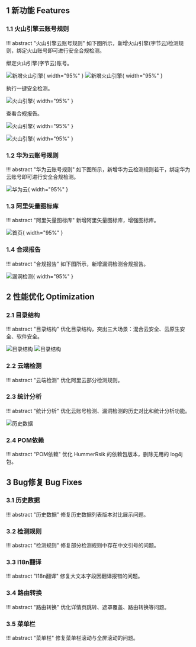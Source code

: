 ## 1 新功能 Features

### 1.1 火山引擎云账号规则

!!! abstract "火山引擎云账号规则"
    如下图所示，新增火山引擎(字节云)检测规则，绑定火山账号即可进行安全合规检测。

绑定火山引擎(字节云)账号。

![新增火山引擎](../img/release/0.2.1/huoshan.png){ width="95%" }
![新增火山引擎](../img/release/0.2.1/huoshan2.png){ width="95%" }

执行一键安全检测。

![火山引擎](../img/release/0.2.1/huoshan3.png){ width="95%" }

查看合规报告。

![火山引擎](../img/release/0.2.1/huoshan4.png){ width="95%" }

![火山引擎](../img/release/0.2.1/huoshan5.png){ width="95%" }

### 1.2 华为云账号规则

!!! abstract "华为云账号规则"
    如下图所示，新增华为云检测规则若干，绑定华为云账号即可进行安全合规检测。

![华为云](../img/release/0.2.1/huawei.png){ width="95%" }

### 1.3 阿里矢量图标库

!!! abstract "阿里矢量图标库"
    新增阿里矢量图标库，增强图标库。

![首页](../img/release/0.2.1/ali.png){ width="95%" }

### 1.4 合规报告

!!! abstract "合规报告"
    如下图所示，新增漏洞检测合规报告。

![漏洞检测](../img/release/0.2.1/vuln.png){ width="95%" }

## 2 性能优化 Optimization

### 2.1 目录结构

!!! abstract "目录结构"
    优化目录结构，突出三大场景：混合云安全、云原生安全、软件安全。

![目录结构](../img/release/0.2.1/menu.png)
![目录结构](../img/release/0.2.1/menu2.png)

### 2.2 云端检测

!!! abstract "云端检测"
    优化阿里云部分检测规则。

### 2.3 统计分析

!!! abstract "统计分析"
    优化云账号检测、漏洞检测的历史对比和统计分析功能。

![历史数据](../img/release/0.2.1/history.png)

### 2.4 POM依赖

!!! abstract "POM依赖"
    优化 HummerRsik 的依赖包版本，删除无用的 log4j 包。


## 3 Bug修复 Bug Fixes

### 3.1 历史数据

!!! abstract "历史数据"
    修复历史数据列表版本对比展示问题。

### 3.2 检测规则

!!! abstract "检测规则"
    修复部分检测规则中存在中文引号的问题。

### 3.3 I18n翻译

!!! abstract "I18n翻译"
    修复大文本字段因翻译报错的问题。

### 3.4 路由转换

!!! abstract "路由转换"
    优化详情页跳转、遮罩覆盖、路由转换等问题。

### 3.5 菜单栏

!!! abstract "菜单栏"
    修复菜单栏滚动与全屏滚动的问题。
